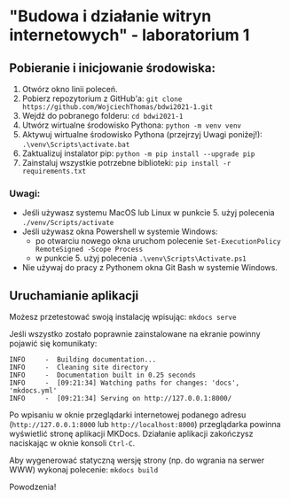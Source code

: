 # "Budowa i działanie witryn internetowych" - laboratorium 1

## Pobieranie i inicjowanie środowiska:

1. Otwórz okno linii poleceń.
2. Pobierz repozytorium z GitHub'a: `git clone https://github.com/WojciechThomas/bdwi2021-1.git`
3. Wejdź do pobranego folderu: `cd bdwi2021-1`
4. Utwórz wirtualne środowisko Pythona: `python -m venv venv`
5. Aktywuj wirtualne środowisko Pythona (przejrzyj Uwagi poniżej!): `.\venv\Scripts\activate.bat`
6. Zaktualizuj instalator pip: `python -m pip install --upgrade pip`
7. Zainstaluj wszystkie potrzebne biblioteki: `pip install -r requirements.txt`

### Uwagi:

- Jeśli używasz systemu MacOS lub Linux w punkcie 5. użyj polecenia `./venv/Scripts/activate`
- Jeśli używasz okna Powershell w systemie Windows:
  - po otwarciu nowego okna uruchom polecenie `Set-ExecutionPolicy RemoteSigned -Scope Process`
  - w punkcie 5. użyj polecenia `.\venv\Scripts\Activate.ps1`
- Nie używaj do pracy z Pythonem okna Git Bash w systemie Windows.

## Uruchamianie aplikacji

Możesz przetestować swoją instalację wpisując: `mkdocs serve`

Jeśli wszystko zostało poprawnie zainstalowane na ekranie powinny pojawić się komunikaty:

```
INFO     -  Building documentation...
INFO     -  Cleaning site directory
INFO     -  Documentation built in 0.25 seconds
INFO     -  [09:21:34] Watching paths for changes: 'docs', 'mkdocs.yml'
INFO     -  [09:21:34] Serving on http://127.0.0.1:8000/
 ```
 
Po wpisaniu w oknie przeglądarki internetowej podanego adresu (`http://127.0.0.1:8000` lub `http://localhost:8000`) przeglądarka 
powinna wyświetlić stronę aplikacji MKDocs. Działanie aplikacji zakończysz naciskając w oknie konsoli `Ctrl-C`.

Aby wygenerować statyczną wersję strony (np. do wgrania na serwer WWW) wykonaj polecenie: `mkdocs build`


Powodzenia!
